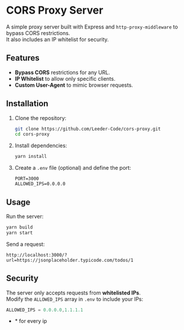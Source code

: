 # CORS Proxy Server

A simple proxy server built with Express and `http-proxy-middleware` to bypass CORS restrictions.  
It also includes an IP whitelist for security.

## Features
- **Bypass CORS** restrictions for any URL.
- **IP Whitelist** to allow only specific clients.
- **Custom User-Agent** to mimic browser requests.

## Installation

1. Clone the repository:
   ```sh
   git clone https://github.com/Leeder-Code/cors-proxy.git
   cd cors-proxy
   ```

2. Install dependencies:
   ```sh
   yarn install
   ```

3. Create a `.env` file (optional) and define the port:
   ```
   PORT=3000
   ALLOWED_IPS=0.0.0.0
   ```

## Usage

Run the server:
```sh
yarn build
yarn start
```

Send a request:
```
http://localhost:3000/?url=https://jsonplaceholder.typicode.com/todos/1
```

## Security

The server only accepts requests from **whitelisted IPs**.  
Modify the `ALLOWED_IPS` array in `.env` to include your IPs:


```typescript
ALLOWED_IPS = 0.0.0.0,1.1.1.1
```

* \* for every ip